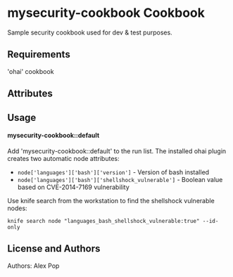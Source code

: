 mysecurity-cookbook Cookbook
==========================
Sample security cookbook used for dev & test purposes.

Requirements
------------
'ohai' cookbook


Attributes
----------

Usage
-----
#### mysecurity-cookbook::default

Add 'mysecurity-cookbook::default' to the run list. The installed ohai plugin creates two automatic node attributes:

* `node['languages']['bash']['version']` - Version of bash installed
* `node['languages']['bash']['shellshock_vulnerable']` - Boolean value based on CVE-2014-7169 vulnerability

Use knife search from the workstation to find the shellshock vulnerable nodes:

```
knife search node "languages_bash_shellshock_vulnerable:true" --id-only
```

License and Authors
-------------------
Authors: Alex Pop
